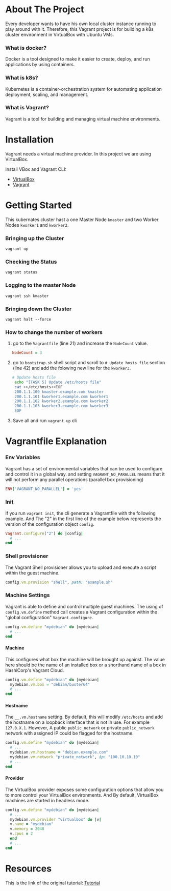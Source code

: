# About The Project
Every developer wants to have his own local cluster instance running to play around with it. Therefore, this Vagrant project is for building a k8s cluster environment in VirtualBox with Ubuntu VMs.

### What is docker?
Docker is a tool designed to make it easier to create, deploy, and run applications by using containers.
### What is k8s?
Kubernetes is a container-orchestration system for automating application deployment, scaling, and management.
### What is Vagrant?
Vagrant is a tool for building and managing virtual machine environments.

# Installation
Vagrant needs a virtual machine provider. In this project we are using VirtualBox.

Install VBox and Vagrant CLI:
* [VirtualBox](https://www.virtualbox.org/)
* [Vagrant](https://www.vagrantup.com/)

# Getting Started
This kubernates cluster hast a one Master Node `kmaster` and two Worker Nodes `kworker1` and `kworker2`.

### Bringing up the Cluster

    vagrant up

### Checking the Status

    vagrant status

### Logging to the master Node 

    vagrant ssh kmaster

### Bringing down the Cluster

    vagrant halt --force

### How to change the number of workers
1) go to the `Vagrantfile` (line 21) and increase the `NodeCount` value.
```ruby
   NodeCount = 3
```
2) go to `bootstrap.sh` shell script and scroll to `# Update hosts file` section (line 42) and add the folowing new line for the `kworker3`.
```sh
   # Update hosts file
    echo "[TASK 5] Update /etc/hosts file"
    cat >>/etc/hosts<<EOF
    200.1.1.100 kmaster.example.com kmaster
    200.1.1.101 kworker1.example.com kworker1
    200.1.1.102 kworker2.example.com kworker2
    200.1.1.103 kworker3.example.com kworker3 
    EOF
```
3) Save all and run `vagrant up` cli

# Vagrantfile Explanation

### Env Variables
Vagrant has a set of environmental variables that can be used to configure and control it in a global way. and setting `VAGRANT_NO_PARALLEL` means that it will not perform any parallel operations (parallel box provisioning)

```ruby
ENV['VAGRANT_NO_PARALLEL'] = 'yes'
```

### Init
If you run `vagrant init`, the cli generate a Vagrantfile with the following example. And The "2" in the first line of the example below represents the version of the configuration object `config`.

```ruby
Vagrant.configure("2") do |config|
  # ...
end
```

### Shell provisioner
The Vagrant Shell provisioner allows you to upload and execute a script within the guest machine.
```ruby
config.vm.provision "shell", path: "example.sh"
```
### Machine Settings
Vagrant is able to define and control multiple guest machines. The using of `config.vm.define` method call creates a Vagrant configuration within the "global configuration" `Vagrant.configure`.

```ruby
config.vm.define "mydebian" do |mydebian|
  # ...
end
```

#### Machine 
This configures what box the machine will be brought up against. The value here should be the name of an installed box or a shorthand name of a box in HashiCorp's Vagrant Cloud.

```ruby
config.vm.define "mydebian" do |mydebian|
  mydebian.vm.box = "debian/buster64"
  # ...
end
```

#### Hostname 
The `__.vm.hostname` setting.  By default, this will modify `/etc/hosts` and add the hostname on a loopback interface that is not in use. For example `127.0.X.1`. However, A public `public_network` or private `public_network` network with assigned IP could be flagged for the hostname.
 
```ruby
config.vm.define "mydebian" do |mydebian|
  # ...
  mydebian.vm.hostname = "debian.example.com"
  mydebian.vm.network "private_network", ip: "100.10.10.10"
  # ...
end
```
#### Provider 
The VirtualBox provider exposes some configuration options that allow you to more control your VirtualBox environments. And By default, VirtualBox machines are started in headless mode.

```ruby
config.vm.define "mydebian" do |mydebian|
  # ...
  mydebian.vm.provider "virtualbox" do |v|
  v.name = "mydebian"
  v.memory = 2048
  v.cpus = 2
  end
  # ...
end
```

# Resources
This is the link of the original tutorial: [Tutorial](https://www.exxactcorp.com/blog/HPC/building-a-kubernetes-cluster-using-vagrant)
